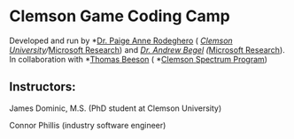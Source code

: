 # Clemson Game Coding Camp

Developed and run by *[Dr. Paige Anne Rodeghero](paigerodeghero.com) ( *[Clemson University](http://www.clemson.edu/)/*[Microsoft Research](https://www.microsoft.com/en-us/research/)) and *[Dr. Andrew Begel](https://andrewbegel.com/) (*[Microsoft Research](http://www.clemson.edu/)).  In collaboration with *[Thomas Beeson](https://www.clemson.edu/academics/studentaccess/contact-us.html) ( *[Clemson Spectrum Program](https://www.clemson.edu/academics/studentaccess/autism-transition.html))

## Instructors:
James Dominic, M.S. (PhD student at Clemson University)

Connor Phillis (industry software engineer)
